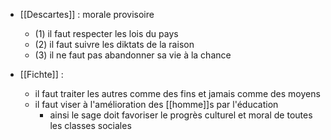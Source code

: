 - [[Descartes]] : morale provisoire 
	- (1) il faut respecter les lois du pays
    - (2) il faut suivre les diktats de la raison
    - (3) il ne faut pas abandonner sa vie à la chance

- [[Fichte]] : 
	- il faut traiter les autres comme des fins et jamais comme des moyens
    - il faut viser à l'amélioration des [[homme]]s par l'éducation
      - ainsi le sage doit favoriser le progrès culturel et moral de toutes les classes sociales